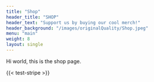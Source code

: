 ```yaml
---
title: "Shop"
header_title: "SHOP"
header_text: "Support us by buying our cool merch!"
header_background: "/images/originalQuality/Shop.jpeg"
menu: "main"
weight: 8
layout: single
---
```


Hi world, this is the shop page.

{{< test-stripe >}}
